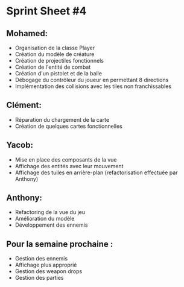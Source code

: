 # Sprint Sheet #4

## Mohamed:

- Organisation de la classe Player
- Création du modèle de créature
- Création de projectiles fonctionnels
- Création de l'entité de combat
- Création d'un pistolet et de la balle
- Débogage du contrôleur du joueur en permettant 8 directions
- Implémentation des collisions avec les tiles non franchissables

## Clément:

- Réparation du chargement de la carte
- Création de quelques cartes fonctionnelles

## Yacob:

- Mise en place des composants de la vue
- Affichage des entités avec leur mouvement
- Affichage des tuiles en arrière-plan (refactorisation effectuée par Anthony)

## Anthony:

- Refactoring de la vue du jeu
- Amélioration du modèle
- Développement des ennemis

## Pour la semaine prochaine :

- Gestion des ennemis
- Affichage plus approprié
- Gestion des weapon drops
- Gestion des parties
